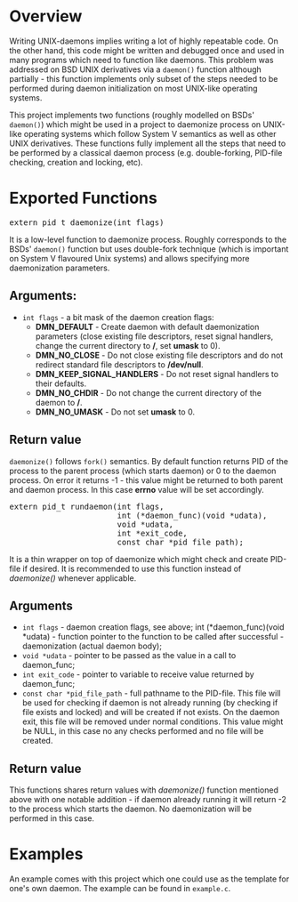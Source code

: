 # Overview

Writing UNIX-daemons implies writing a lot of highly repeatable
code. On the other hand, this code might be written and debugged once
and used in many programs which need to function like daemons. This
problem was addressed on BSD UNIX derivatives via a `daemon()`
function although partially - this function implements only subset of
the steps needed to be performed during daemon initialization on most
UNIX-like operating systems.

This project implements two functions (roughly modelled on BSDs'
`daemon()`) which might be used in a project to daemonize process on
UNIX-like operating systems which follow System V semantics as well as
other UNIX derivatives. These functions fully implement all the steps
that need to be performed by a classical daemon process
(e.g. double-forking, PID-file checking, creation and locking, etc).

# Exported Functions
<pre>
extern pid_t daemonize(int flags)
</pre>
It is a low-level function to daemonize process.  Roughly corresponds
to the BSDs' `daemon()` function but uses double-fork technique (which
is important on System V flavoured Unix systems) and allows specifying
more daemonization parameters.

## Arguments:
- `int flags` - a bit mask of the daemon creation flags:
   - **DMN_DEFAULT** - Create daemon with default daemonization parameters (close existing file descriptors, reset signal handlers, change the current directory to **/**, set **umask** to 0).
   - **DMN_NO_CLOSE** -  Do not close existing file descriptors and do not redirect standard file descriptors to **/dev/null**.
   - **DMN_KEEP_SIGNAL_HANDLERS** - Do not reset signal handlers to their defaults.
   - **DMN_NO_CHDIR** - Do not change the current directory of the daemon to **/**.
   - **DMN_NO_UMASK** - Do not set **umask** to 0.

## Return value
`daemonize()` follows `fork()` semantics.  By default function returns PID
of the process to the parent process (which starts daemon) or 0 to the
daemon process. On error it returns -1 - this value might be returned
to both parent and daemon process. In this case **errno** value will
be set accordingly.

<pre>
extern pid_t rundaemon(int flags,
                       int (*daemon_func)(void *udata),
                       void *udata,
                       int *exit_code,
                       const char *pid_file_path);
</pre>

It is a thin wrapper on top of daemonize which might check and create
PID-file if desired. It is recommended to use this function instead
of *daemonize()* whenever applicable.

## Arguments
- `int flags` - daemon creation flags, see above;
int (*daemon_func)(void *udata) - function pointer to the function to be called after successful - daemonization (actual daemon body);
- `void *udata` - pointer to be passed as the value in a call to daemon_func;
- `int exit_code` - pointer to variable to receive value returned by daemon_func;
- `const char *pid_file_path` - full pathname to the PID-file. This file will be used for checking if daemon is not already running (by checking if file exists and locked) and will be created if not exists. On the daemon exit, this file will be removed under normal conditions. This value might be NULL, in this case no any checks performed and no file will be created.

## Return value
This functions shares return values with *daemonize()* function
mentioned above with one notable addition - if daemon already running
it will return -2 to the process which starts the daemon. No
daemonization will be performed in this case.

# Examples
An example comes with this project which one could use as the template
for one's own daemon. The example can be found in `example.c`.

